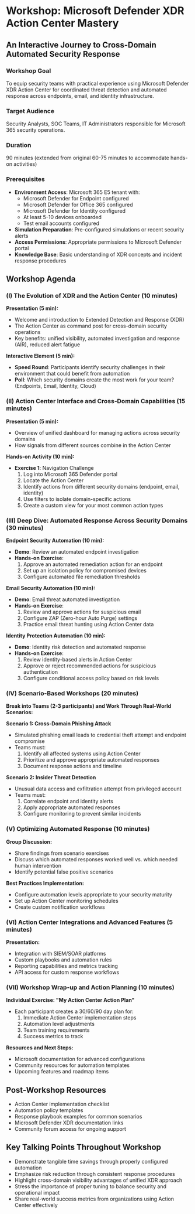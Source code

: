 # Workshop: Microsoft Defender XDR Action Center Mastery
## An Interactive Journey to Cross-Domain Automated Security Response

### Workshop Goal
To equip security teams with practical experience using Microsoft Defender XDR Action Center for coordinated threat detection and automated response across endpoints, email, and identity infrastructure.

### Target Audience
Security Analysts, SOC Teams, IT Administrators responsible for Microsoft 365 security operations.

### Duration
90 minutes (extended from original 60-75 minutes to accommodate hands-on activities)

### Prerequisites
- **Environment Access**: Microsoft 365 E5 tenant with:
  - Microsoft Defender for Endpoint configured
  - Microsoft Defender for Office 365 configured
  - Microsoft Defender for Identity configured
  - At least 5-10 devices onboarded
  - Test email accounts configured
- **Simulation Preparation**: Pre-configured simulations or recent security alerts
- **Access Permissions**: Appropriate permissions to Microsoft Defender portal
- **Knowledge Base**: Basic understanding of XDR concepts and incident response procedures

## Workshop Agenda

### (I) The Evolution of XDR and the Action Center (10 minutes)

**Presentation (5 min):**
- Welcome and introduction to Extended Detection and Response (XDR)
- The Action Center as command post for cross-domain security operations
- Key benefits: unified visibility, automated investigation and response (AIR), reduced alert fatigue

**Interactive Element (5 min):**
- **Speed Round**: Participants identify security challenges in their environment that could benefit from automation
- **Poll**: Which security domains create the most work for your team? (Endpoints, Email, Identity, Cloud)

### (II) Action Center Interface and Cross-Domain Capabilities (15 minutes)

**Presentation (5 min):**
- Overview of unified dashboard for managing actions across security domains
- How signals from different sources combine in the Action Center

**Hands-on Activity (10 min):**
- **Exercise 1**: Navigation Challenge
  1. Log into Microsoft 365 Defender portal
  2. Locate the Action Center
  3. Identify actions from different security domains (endpoint, email, identity)
  4. Use filters to isolate domain-specific actions
  5. Create a custom view for your most common action types

### (III) Deep Dive: Automated Response Across Security Domains (30 minutes)

**Endpoint Security Automation (10 min):**
- **Demo**: Review an automated endpoint investigation
- **Hands-on Exercise**: 
  1. Approve an automated remediation action for an endpoint
  2. Set up an isolation policy for compromised devices
  3. Configure automated file remediation thresholds

**Email Security Automation (10 min):**
- **Demo**: Email threat automated investigation
- **Hands-on Exercise**:
  1. Review and approve actions for suspicious email
  2. Configure ZAP (Zero-hour Auto Purge) settings
  3. Practice email threat hunting using Action Center data

**Identity Protection Automation (10 min):**
- **Demo**: Identity risk detection and automated response
- **Hands-on Exercise**:
  1. Review identity-based alerts in Action Center
  2. Approve or reject recommended actions for suspicious authentication
  3. Configure conditional access policy based on risk levels

### (IV) Scenario-Based Workshops (20 minutes)

**Break into Teams (2-3 participants) and Work Through Real-World Scenarios:**

**Scenario 1: Cross-Domain Phishing Attack**
- Simulated phishing email leads to credential theft attempt and endpoint compromise
- Teams must:
  1. Identify all affected systems using Action Center
  2. Prioritize and approve appropriate automated responses
  3. Document response actions and timeline

**Scenario 2: Insider Threat Detection**
- Unusual data access and exfiltration attempt from privileged account
- Teams must:
  1. Correlate endpoint and identity alerts
  2. Apply appropriate automated responses
  3. Configure monitoring to prevent similar incidents

### (V) Optimizing Automated Response (10 minutes)

**Group Discussion:**
- Share findings from scenario exercises
- Discuss which automated responses worked well vs. which needed human intervention
- Identify potential false positive scenarios

**Best Practices Implementation:**
- Configure automation levels appropriate to your security maturity
- Set up Action Center monitoring schedules
- Create custom notification workflows

### (VI) Action Center Integrations and Advanced Features (5 minutes)

**Presentation:**
- Integration with SIEM/SOAR platforms
- Custom playbooks and automation rules
- Reporting capabilities and metrics tracking
- API access for custom response workflows

### (VII) Workshop Wrap-up and Action Planning (10 minutes)

**Individual Exercise: "My Action Center Action Plan"**
- Each participant creates a 30/60/90 day plan for:
  1. Immediate Action Center implementation steps
  2. Automation level adjustments
  3. Team training requirements
  4. Success metrics to track

**Resources and Next Steps:**
- Microsoft documentation for advanced configurations
- Community resources for automation templates
- Upcoming features and roadmap items

## Post-Workshop Resources

- Action Center implementation checklist
- Automation policy templates
- Response playbook examples for common scenarios
- Microsoft Defender XDR documentation links
- Community forum access for ongoing support

## Key Talking Points Throughout Workshop

- Demonstrate tangible time savings through properly configured automation
- Emphasize risk reduction through consistent response procedures
- Highlight cross-domain visibility advantages of unified XDR approach
- Stress the importance of proper tuning to balance security and operational impact
- Share real-world success metrics from organizations using Action Center effectively
